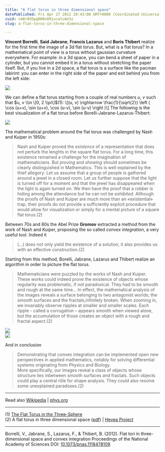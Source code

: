 ```yaml
---
title: "A flat torus in three dimensional space"
datePublished: Fri Apr 27 2012 20:43:00 GMT+0000 (Coordinated Universal Time)
cuid: cm8r8d5pg000v09jucatu4e3z
slug: a-flat-torus-in-three-dimensional-space

---
```



**Vincent Borrelli**, **Said Jabrane**, **Francis Lazarus** and **Boris Thibert** realize for the first time the image of a 3d flat torus. But, what is a flat torus? In a mathematical point of view is a torus without gaussian curvature everywhere. For example: in a 3d space, you can bend a sheet of paper in a cylinder, but you cannot embed it in a torus without stretching the paper itself. But, if you live in a 2d space, a flat torus is a surface like the pacman labirint: you can enter in the right side of the paper and exit behind you from the left side:  

![](https://cdn.hashnode.com/res/hashnode/image/upload/v1743072500809/93b9fdec-6d19-4649-9eef-4bf9ef38ac40.jpeg)

We can define a flat torus starting from a couple of real numbers $u$, $v$ such that $u, v \\in \]0, 2 \\pi\]$(1): \\\[(u, v) \\rightarrow \\frac{1}{\\sqrt{2}} \\left ( \\cos (u+v), \\sin (u+v), \\cos (u-v), \\sin (u-v) \\right )\\\] The following is the best visualization of a flat torus before Borelli-Jabrane-Lazarus-Thibert:  

![](https://cdn.hashnode.com/res/hashnode/image/upload/v1743072502291/3e83ab9e-98fd-4616-bb21-67f6c71c42d7.gif)

The mathematical problem around the flat torus was challenged by Nash and Kuiper in 1950s:  

> Nash and Kuiper proved the _existence_ of a representation that does not perturb the lenghts in the square flat torus. For a long time, this existence remained a challenge for the imagination of mathematicians. But _proving_ and _showing_ should sometimes be clearly distinguished in Mathematics. This is well explained by the thief allegory: Let us assume that a group of people is gathered around a jewel in a closed room. Let us further suppose that the light is turned off for a moment and that the jewel has disappeared when the light is again turned on. We then have the proof that a robber is hiding among the attendance but he can not be _exhibited_. Although the proofs of Nash and Kuiper are much more than an «existential» trap, their proofs do not provide a sufficiently explicit procedure that would allow for visualization or simply for a mental picture of a square flat torus.(2)

Between 70s and 80s the Abel Prize **Gromov** extracted a method from the work of Nash and Kuiper, proposing the so called _convex integration_, a very useful tool. Indeed it  

> (...) does not only yield the existence of a solution, it also provides us with an effective construction.(2)

Starting from this method, Borelli, Jabrane, Lazarus and Thibert realize an algorithm in order to picture the flat torus.  

> Mathematicians were puzzled by the works of Nash and Kuiper. These works could indeed prove the existence of objects whose regularity was problematic, if not paradoxical. They had to be smooth and rough at the same time... In effect, the mathematical analysis of the images reveals a surface belonging to two antagonist worlds; the smooth surfaces and the fractals,infinitely broken. When zooming in, we invariably observe ripples at smaller and smaller scales. Each ripple - called a corrugation – appears smooth when viewed alone, but the accumulation of those creates an object with a rough and fractal aspect.(2)

![](https://cdn.hashnode.com/res/hashnode/image/upload/v1743072503491/433fc5fd-686c-4f22-9637-2d77abff2b4d.jpeg)  
![](https://cdn.hashnode.com/res/hashnode/image/upload/v1743072505032/3f01d42e-0e6e-4dd4-b57c-5fe6835ced3e.jpeg)

And in conclusion  

> Demonstrating that convex integration can be implemented open new perspectives in applied mathematics, notably for solving differential systems originating from Physics and Biology.  
> More specifically, our images reveal a class of objects whose structure lies inbetween smooth surfaces and fractals. Such objects could play a central rôle for shape analysis. They could also resolve some unexplained paradoxes.(2)

* * *

Read also [Wikipedia](http://en.wikipedia.org/wiki/Torus#Flat_torus) | [phys.org](http://phys.org/news/2012-04-mathematics-first-ever-image-flat-torus.html)  

* * *

(1) [The Flat Torus in the Three-Sphere](http://www.geom.uiuc.edu/~banchoff/script/b3d/hypertorus.html)  
(2) A flat torus in three dimensional space ([pdf](http://www.gipsa-lab.fr/~francis.lazarus/Hevea/Presse/flatTorusAbstract.pdf)) | [Hevea Project](http://www.gipsa-lab.fr/~francis.lazarus/Hevea/Presse/index-en.html)  

* * *

Borrelli, V., Jabrane, S., Lazarus, F., & Thibert, B. (2012). Flat tori in three-dimensional space and convex integration Proceedings of the National Academy of Sciences DOI: [10.1073/pnas.1118478109](http://dx.doi.org/10.1073/pnas.1118478109)